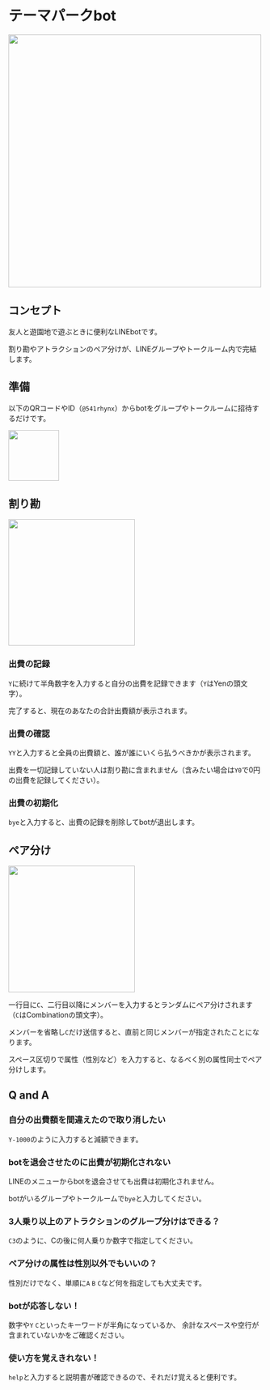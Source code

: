 # テーマパークbot
<img src="https://user-images.githubusercontent.com/26474260/76981453-f7f3cd00-697d-11ea-916b-0bccfc7723d8.jpg" width="500px">

## コンセプト
友人と遊園地で遊ぶときに便利なLINEbotです。

割り勘やアトラクションのペア分けが、LINEグループやトークルーム内で完結します。

## 準備
以下のQRコードやID（`@541rhynx`）からbotをグループやトークルームに招待するだけです。

<img src="https://user-images.githubusercontent.com/26474260/69472396-f0b41c80-0dec-11ea-8520-f0f55cb9476c.png" width="100px">

## 割り勘
<img src="https://user-images.githubusercontent.com/26474260/78037475-93396900-73a6-11ea-8d23-c19a1988614b.png" width="250px">

### 出費の記録
`Y`に続けて半角数字を入力すると自分の出費を記録できます（`Y`はYenの頭文字）。

完了すると、現在のあなたの合計出費額が表示されます。

### 出費の確認
`YY`と入力すると全員の出費額と、誰が誰にいくら払うべきかが表示されます。

出費を一切記録していない人は割り勘に含まれません（含みたい場合は`Y0`で0円の出費を記録してください）。

### 出費の初期化
`bye`と入力すると、出費の記録を削除してbotが退出します。

## ペア分け
<img src="https://user-images.githubusercontent.com/26474260/76966746-c6710680-6969-11ea-9eef-97345d50239e.jpg" width="250px">

一行目に`C`、二行目以降にメンバーを入力するとランダムにペア分けされます（`C`はCombinationの頭文字）。

メンバーを省略し`C`だけ送信すると、直前と同じメンバーが指定されたことになります。

スペース区切りで属性（性別など）を入力すると、なるべく別の属性同士でペア分けします。

## Q and A
### 自分の出費額を間違えたので取り消したい
`Y-1000`のように入力すると減額できます。

### botを退会させたのに出費が初期化されない
LINEのメニューからbotを退会させても出費は初期化されません。

botがいるグループやトークルームで`bye`と入力してください。

### 3人乗り以上のアトラクションのグループ分けはできる？
`C3`のように、Cの後に何人乗りか数字で指定してください。

### ペア分けの属性は性別以外でもいいの？
性別だけでなく、単順に`A` `B` `C`など何を指定しても大丈夫です。

### botが応答しない！
数字や`Y` `C`といったキーワードが半角になっているか、
余計なスペースや空行が含まれていないかをご確認ください。

### 使い方を覚えきれない！
`help`と入力すると説明書が確認できるので、それだけ覚えると便利です。
